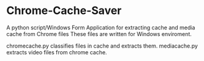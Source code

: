 # Chrome-Cache-Saver
A python script/Windows Form Application for extracting cache and media cache from Chrome files
These files are written for Windows enviroment.

chromecache.py classifies files in cache and extracts them.
mediacache.py extracts video files from chrome cache.
